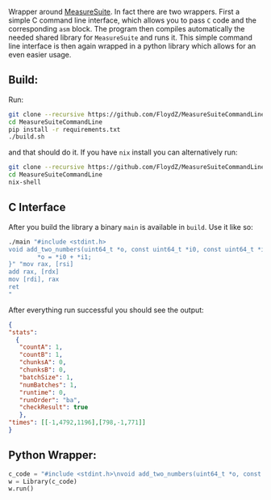 Wrapper around [MeasureSuite](https://github.com/0xADE1A1DE/MeasureSuite).
In fact there are two wrappers. First a simple C command line interface, which
allows you to pass `C` code and the corresponding `asm` block. The program then
compiles automatically the needed shared library for `MeasureSuite` and runs
it. This simple command line interface is then again wrapped in a python library
which allows for an even easier usage.

Build:
----
Run:
```bash
git clone --recursive https://github.com/FloydZ/MeasureSuiteCommandLine
cd MeasureSuiteCommandLine
pip install -r requirements.txt
./build.sh
```
and that should do it. If you have `nix` install you can alternatively run:
```bash
git clone --recursive https://github.com/FloydZ/MeasureSuiteCommandLine
cd MeasureSuiteCommandLine
nix-shell
```

C Interface
----
After you build the library a binary `main` is available in `build`. Use it like
so:
```bash
./main "#include <stdint.h>
void add_two_numbers(uint64_t *o, const uint64_t *i0, const uint64_t *i1) { 
        *o = *i0 + *i1;
}" "mov rax, [rsi] 
add rax, [rdx] 
mov [rdi], rax
ret
"
```

After everything run successful you should see the output:
```json    
{
"stats":
  {
   "countA": 1,
   "countB": 1,
   "chunksA": 0,
   "chunksB": 0,
   "batchSize": 1,
   "numBatches": 1,
   "runtime": 0,
   "runOrder": "ba",
   "checkResult": true
   },
"times": [[-1,4792,1196],[798,-1,771]]
}
```

Python Wrapper:
---

```python
c_code = "#include <stdint.h>\nvoid add_two_numbers(uint64_t *o, const uint64_t *i0, const uint64_t *i1) {\n  *o = *i0 + *i1;\n}\n"
w = Library(c_code)
w.run()
```
